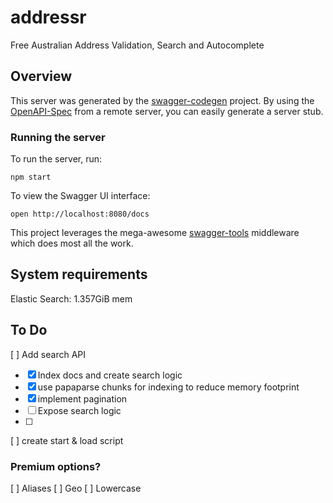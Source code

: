 # addressr

Free Australian Address Validation, Search and Autocomplete

## Overview

This server was generated by the [swagger-codegen](https://github.com/swagger-api/swagger-codegen) project. By using the [OpenAPI-Spec](https://github.com/OAI/OpenAPI-Specification) from a remote server, you can easily generate a server stub.

### Running the server

To run the server, run:

```
npm start
```

To view the Swagger UI interface:

```
open http://localhost:8080/docs
```

This project leverages the mega-awesome [swagger-tools](https://github.com/apigee-127/swagger-tools) middleware which does most all the work.

## System requirements

Elastic Search: 1.357GiB mem

## To Do

[ ] Add search API

- [x] Index docs and create search logic
- [x] use papaparse chunks for indexing to reduce memory footprint
- [x] implement pagination
- [ ] Expose search logic
- [ ]

[ ] create start & load script

### Premium options?

[ ] Aliases
[ ] Geo
[ ] Lowercase
